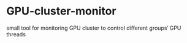 # GPU-cluster-monitor
small tool for monitoring GPU cluster to control different groups‘ GPU threads
